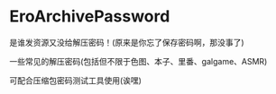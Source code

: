 # EroArchivePassword
是谁发资源又没给解压密码！(原来是你忘了保存密码啊，那没事了)

一些常见的解压密码(包括但不限于色图、本子、里番、galgame、ASMR)

可配合压缩包密码测试工具使用(诶嘿)

